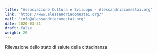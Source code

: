 ```yaml
---
title: "Associazione Cultura e Sviluppo - Alessandriacomestai.org"
link: "https://www.alessandriacomestai.org/"
mail: "info@alessandriacomestai.org"
date: 2020-03-31
draft: false
weight: 20
---
```


Rilevazione dello stato di salute della cittadinanza
